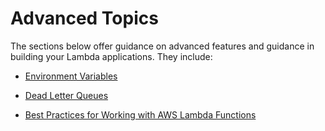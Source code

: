 # Advanced Topics<a name="advanced"></a>

The sections below offer guidance on advanced features and guidance in building your Lambda applications\. They include:

+ [Environment Variables](env_variables.md)

+ [Dead Letter Queues](dlq.md)

+ [Best Practices for Working with AWS Lambda Functions](best-practices.md)